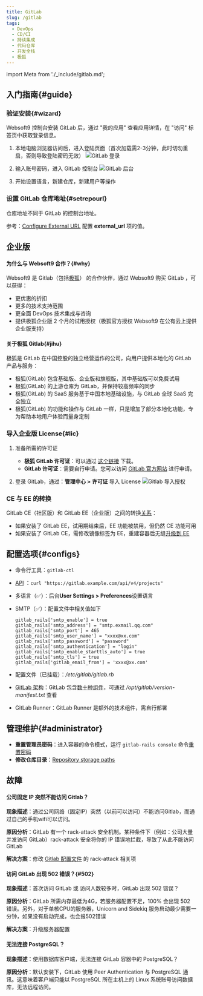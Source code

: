 ```yaml
---
title: GitLab
slug: /gitlab
tags:
  - DevOps
  - CD/CI
  - 持续集成
  - 代码仓库
  - 开发全栈
  - 极狐
---
```


import Meta from './_include/gitlab.md';

<Meta name="meta" />

## 入门指南{#guide}

### 验证安装{#wizard}

Websoft9 控制台安装 GitLab 后，通过 "我的应用" 查看应用详情，在 "访问" 标签页中获取登录信息。  

1. 本地电脑浏览器访问后，进入登陆页面（首次加载需2-3分钟，此时切勿重启，否则导致登陆密码无效）
   ![GitLab 登录](./assets/gitlab-login-websoft9.png)

2. 输入账号密码，进入 GitLab 控制台
   ![GitLab 后台](./assets/gitlab-backend-websoft9.png)

3. 开始设置语言，新建仓库，新建用户等操作

### 设置 GitLab 仓库地址{#setrepourl}

仓库地址不同于 GitLab 的控制台地址。  

参考：[Configure External URL](https://docs.gitlab.com/omnibus/settings/configuration.html#configuring-the-external-url-for-gitlab) 配置 **external_url** 项的值。

## 企业版

#### 为什么与 Websoft9 合作？{#why}

Websoft9 是 Gitlab（包括[极狐](#jihu)） 的合作伙伴，通过 Websoft9 购买 GitLab ，可以获得：

- 更优惠的折扣
- 更多的技术支持范围
- 更全面 DevOps 技术集成与咨询
- 提供极狐企业版 2 个月的试用授权（极狐官方授权 Websoft9 在公有云上提供企业版支持）

#### 关于极狐 Gitlab{#jihu}

极狐是 GitLab 在中国控股的独立经营运作的公司，向用户提供本地化的 GitLab 产品与服务：

- 极狐(GitLab) 包含基础版、企业版和旗舰版，其中基础版可以免费试用
- 极狐(GitLab) 的上游仓库为 GitLab，并保持较高频率的同步
- 极狐(GitLab) 的 SaaS 服务基于中国本地基础设施，与 GitLab 全球 SaaS 完全独立
- 极狐(GitLab) 的功能和操作与 GitLab 一样，只是增加了部分本地化功能，专为帮助本地用户体验而量身定制

### 导入企业版 License{#lic}

1. 准备所需的许可证

   - **极狐 GitLab 许可证**：可以通过 [这个链接](https://websoft9.github.io/docker-library/apps/jihu/src/gitlab.license) 下载。
   - **GitLab 许可证**：需要自行申请。您可以访问 [GitLab 官方网站](https://about.gitlab.com/pricing/) 进行申请。
     
2. 登录 GitLab，通过：**管理中心 > 许可证** 导入 License
   ![Gitlab 导入授权](./assets/gitlabee-license-websoft9.png)

### CE 与 EE 的转换

GitLab CE（社区版）和 GitLab EE（企业版）之间的转换[关系](https://about.gitlab.com/install/ce-or-ee)：

- 如果安装了 GitLab EE，试用期结束后，EE 功能被禁用，但仍然 CE 功能可用
- 如果安装了 GitLab CE，需修改镜像标签为 EE，重建容器后无缝[升级到 EE](https://docs.gitlab.com/omnibus/update/README.html#updating-community-edition-to-enterprise-editio)

## 配置选项{#configs}

- 命令行工具：`gitlab-ctl`
- [API](https://docs.gitlab.com/ee/api/) ：`curl "https://gitlab.example.com/api/v4/projects"`
- 多语言（✅）：后台**User Settings > Preferences**设置语言
- SMTP（✅）：配置文件中相关值如下
   ```
   gitlab_rails['smtp_enable'] = true
   gitlab_rails['smtp_address'] = "smtp.exmail.qq.com"
   gitlab_rails['smtp_port'] = 465
   gitlab_rails['smtp_user_name'] = "xxxx@xx.com"
   gitlab_rails['smtp_password'] = "password"
   gitlab_rails['smtp_authentication'] = "login"
   gitlab_rails['smtp_enable_starttls_auto'] = true
   gitlab_rails['smtp_tls'] = true
   gitlab_rails['gitlab_email_from'] = 'xxxx@xx.com'
   ```
- 配置文件（已挂载）：*/etc/gitlab/gitlab.rb*
- [GitLab 架构](https://docs.gitlab.com/ee/development/architecture.html)：GitLab 包含[数十种组件](https://docs.gitlab.com/ee/development/architecture.html#component-list)，可通过 */opt/gitlab/version-manifest.txt* 查看

- GitLab Runner：GitLab Runner 是额外的技术组件，需自行部署

## 管理维护{#administrator}

- **重置管理员密码**：进入容器的命令模式，运行 `gitlab-rails console` 命令[重置密码](https://docs.gitlab.com/13.11/ee/security/reset_user_password.html)
- **修改仓库目录**：[Repository storage paths](https://docs.gitlab.com/ee/administration/repository_storage_paths.html)

## 故障

#### 公司固定 IP 突然不能访问 Gitlab？

**现象描述**：通过公司网络（固定IP）突然（以前可以访问）不能访问Gitlab，而通过自己的手机wifi可以访问。   

**原因分析**：GitLab 有一个 rack-attack 安全机制。某种条件下（例如：公司大量并发访问 GitLab）rack-attack 安全将你的 IP 错误地拦截，导致了从此不能访问 GitLab   

**解决方案**：修改 [Gitlab 配置文件](../gitlab#path) 的 rack-attack 相关项


#### 访问 GitLab 出现 502 错误？{#502}

**现象描述**：首次访问 GitLab 或 访问人数较多时，GitLab 出现 502 错误？   

**原因分析**：GitLab 所需内存最低为4G，若服务器配置不足，100% 会出现 502 错误。另外，对于单核CPU的服务器，Unicorn and Sidekiq 服务启动最少需要一分钟，如果没有启动完成，也会报502错误   

**解决方案**：升级服务器配置

#### 无法连接 PostgreSQL？

**现象描述**：使用数据库客户端，无法连接 GitLab 容器中的 PostgreSQL？ 

**原因分析**：默认安装下，GitLab 使用 Peer Authentication 与 PostgreSQL 通讯。这意味着客户端只能以 PostgreSQL 所在主机上的 Linux 系统账号访问数据库，无法远程访问。

